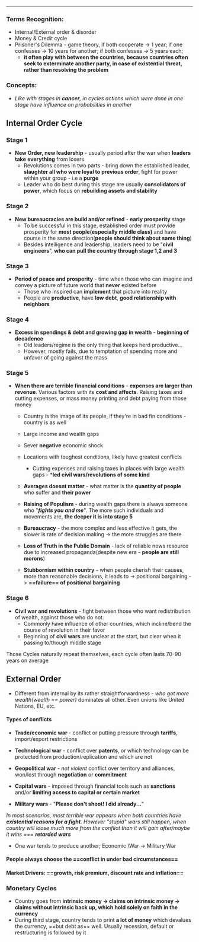 ***
### Terms Recognition:
- Internal/External order & disorder
- Money & Credit cycle 
- Prisoner's Dilemma - game theory, if both cooperate -> 1 year; if one confesses -> 10 years for another; if both confesses -> 5 years each; 
	- **it often play with between the countries, because countries often seek to exterminate another party, in case of existential threat, rather than resolving the problem**  
### Concepts:

- *Like with stages in **cancer**, in cycles actions which were done in one stage have influence on probabilities in another* 

## Internal Order Cycle 
### Stage 1

- **New Order, new leadership** - usually period after the war when **leaders** **take** **everything** from losers 
	- Revolutions comes in two parts - bring down the established leader, **slaughter all who were loyal to previous order**, fight for power within your group - i.e a **purge** 
	- Leader who do best during this stage are usually **consolidators of power**, which focus on **rebuilding assets and stability**

### Stage 2

- **New bureaucracies are build and/or refined** - **early prosperity** stage
	- To be successful in this stage, established order must provide prosperity for **most people(especially middle class)** and have course in the same direction(**people should think about same thing**)
	- Besides intelligence and leadership, leaders need to be "**civil engineers**", **who can pull the country through stage 1,2 and 3**

### Stage 3

- **Period of peace and prosperity** - time when those who can imagine and convey a picture of future world that **never** existed before
	- Those who inspired can **implement** that picture into reality
	- People are **productive**, have **low** **debt**, **good relationship with neighbors** 

### Stage 4

- **Excess in spendings & debt and growing gap in wealth** - **beginning of decadence**  
	- Old leaders/regime is the only thing that keeps herd productive...
	- However, mostly fails, due to temptation of spending more and unfavor of going against the mass

### Stage 5

- **When there are terrible financial conditions** - **expenses are larger than revenue**. Various factors with its **cost and affects**. Raising taxes and cutting expenses, or mass money printing and debt paying from those money 
	- Country is the image of its people, if they're in bad fin conditions - country is as well
	- Large income and wealth gaps
	- Sever **negative** economic shock 

	- Locations with toughest conditions, likely have greatest conflicts
		- Cutting expenses and raising taxes in places with large wealth gaps - ***led civil wars/revolutions of some kind**
	
	- **Averages doesnt matter** - what matter is the **quantity of people** who suffer and **their power** 

	- **Raising of Populism** - during wealth gaps there is always someone who "***fights you and me***". The more such individuals and movements are, **the deeper it is into stage 5**
	- **Bureaucracy** - the more complex and less effective it gets, the slower is rate of decision making  -> the more struggles are there  
	- **Loss of Truth in the Public Domain** - lack of reliable news resource due to increased propaganda(despite new era - **people are still morons**) 
	- **Stubbornism within country** - when people cherish their causes, more than reasonable decisions, it leads to -> positional bargaining -> **==failure== of positional bargaining**      
### Stage 6

- **Civil war and revolutions** - fight between those who want redistribution of wealth, against those who do not.
	- Commonly have influence of other countries, which incline/bend the course of revolution in their favor
	- Beginning of **civil wars** are unclear at the start, but clear when it passing to/though middle stage


Those Cycles naturally repeat themselves, each cycle often lasts 70-90 years on average 


## External Order
- Different from internal by its rather straightforwardness - *who got more wealth(wealth == power)* dominates all other. Even unions like United Nations, EU, etc.

#### Types of conflicts 
- **Trade/economic war** - conflict or putting pressure through **tariffs**, import/export restrictions

- **Technological war** - conflict over **patents**, or which technology can be protected from production/replication and which are not

- **Geopolitical war** - *not violent* conflict over territory and alliances, won/lost through **negotiation** or **commitment**

- **Capital wars** - imposed through financial tools such as **sanctions** and/or **limiting access to capital or certain market** 

- **Military wars** - "**Please don't shoot! I did already...**"


*In most scenarios, most terrible war appears when both countries have **existential reasons for a fight**. However "stupid" wars still happen, when country will loose much more from the conflict than it will gain after/maybe it wins === **retarded wars***
 - One war tends to produce another; Economic \War -> Military War

#### People always choose the ==conflict in under bad circumstances==

#### Market Drivers: ==growth, risk premium, discount rate and inflation==

### Monetary Cycles 
- Country goes from **intrinsic money -> claims on intrinsic money -> claims without intrinsic back up, which hold solely on faith in the currency** 
- During third stage, country tends to print **a lot of money** which devalues the currency, ==but debt as== well. Usually recession, default or restructuring is followed by it  

